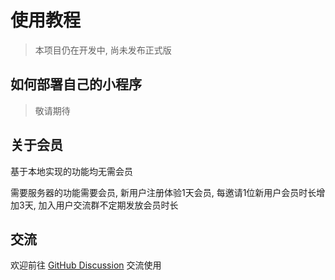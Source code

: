 # 使用教程

> 本项目仍在开发中, 尚未发布正式版

## 如何部署自己的小程序

> 敬请期待

## 关于会员

基于本地实现的功能均无需会员

需要服务器的功能需要会员, 新用户注册体验1天会员, 每邀请1位新用户会员时长增加3天, 加入用户交流群不定期发放会员时长

## 交流

欢迎前往 [GitHub Discussion](https://github.com/YangRucheng/Chaoxing-WechatMiniProgram/discussions) 交流使用
